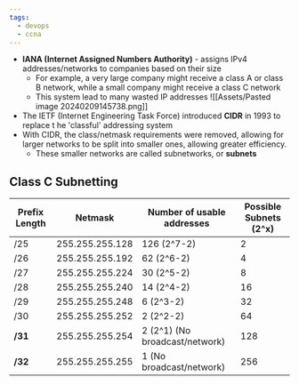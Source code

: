 ```yaml
---
tags:
  - devops
  - ccna
---
```

- **IANA (Internet Assigned Numbers Authority)** - assigns IPv4 addresses/networks to companies based on their size
	- For example, a very large company might receive a class A or class B network, while a small company might receive a class C network
	- This system lead to many wasted IP addresses
	![[Assets/Pasted image 20240209145738.png]]
- The IETF (Internet Engineering Task Force) introduced **CIDR** in 1993 to replace t he 'classful' addressing system
- With CIDR, the class/netmask requirements were removed, allowing for larger networks to be split into smaller ones, allowing greater efficiency.
	- These smaller networks are called subnetworks, or **subnets**

## Class C Subnetting

| Prefix Length | Netmask         | Number of usable addresses     | Possible Subnets (2^x) |
| ------------- | --------------- | ------------------------------ | ---------------------- |
| /25           | 255.255.255.128 | 126 (2^7-2)                    | 2                      |
| /26           | 255.255.255.192 | 62 (2^6-2)                     | 4                      |
| /27           | 255.255.255.224 | 30 (2^5-2)                     | 8                      |
| /28           | 255.255.255.240 | 14 (2^4-2)                     | 16                     |
| /29           | 255.255.255.248 | 6 (2^3-2)                      | 32                     |
| /30           | 255.255.255.252 | 2 (2^2-2)                      | 64                     |
| **/31**       | 255.255.255.254 | 2 (2^1) (No broadcast/network) | 128                    |
| **/32**       | 255.255.255.255 | 1 (No broadcast/network)       | 256                    |
